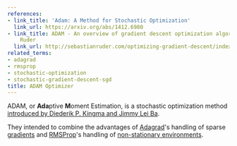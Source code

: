 ```yaml
---
references:
- link_title: 'Adam: A Method for Stochastic Optimization'
  link_url: https://arxiv.org/abs/1412.6980
- link_title: ADAM - An overview of gradient descent optimization algorithms - Sebastian
    Ruder
  link_url: http://sebastianruder.com/optimizing-gradient-descent/index.html#adam
related_terms:
- adagrad
- rmsprop
- stochastic-optimization
- stochastic-gradient-descent-sgd
title: ADAM Optimizer
---
```

ADAM, or **Ada**ptive **M**oment Estimation, is a stochastic optimization
method [introduced by Diederik P. Kingma and Jimmy Lei Ba][5].

They intended to combine the advantages of [Adagrad][1]'s
handling of sparse [gradients][3] and [RMSProp][2]'s handling
of [non-stationary environments][4].

[1]: /terms/adagrad/
[2]: /terms/rmsprop/
[3]: /terms/gradient/
[4]: /terms/stationary-environment/
[5]: https://arxiv.org/abs/1412.6980